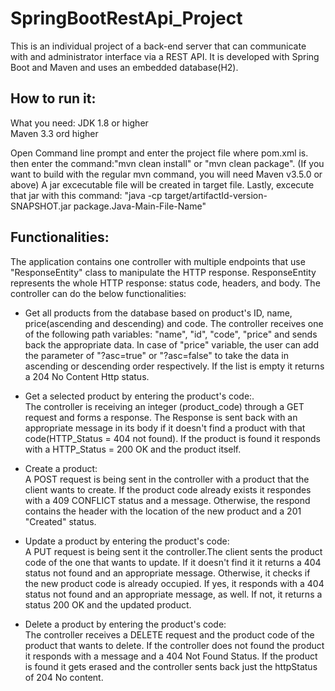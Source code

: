 # SpringBootRestApi_Project
 
This is an individual project of a back-end server that 
can communicate with and administrator interface via a REST API.
It is developed with Spring Boot and Maven and uses an embedded database(H2).

## How to run it: </br>
What you need: JDK 1.8 or higher  </br>
		Maven 3.3 ord higher

Open Command line prompt and enter the project file where pom.xml is.
then enter the command:"mvn clean install" or "mvn clean package".
(If you want to build with the regular mvn command, you will need Maven v3.5.0 or above)
A jar excecutable file will be created in target file.
Lastly, excecute that jar with this command: "java -cp target/artifactId-version-SNAPSHOT.jar package.Java-Main-File-Name"


## Functionalities: </br>
The application contains one controller with multiple endpoints that use "ResponseEntity" class to manipulate the HTTP response.
ResponseEntity represents the whole HTTP response: status code, headers, and body.
The controller can do the below functionalities: </br>

- Get all products from the database based on product's ID, name, price(ascending and descending) and code.
	The controller receives one of the following path variables: "name", "id", "code", "price" and sends back the appropriate data.
	In case of "price" variable, the user can add the parameter of "?asc=true" or "?asc=false" to take the data in ascending or 		descending order respectively. If the list is empty it returns a 204 No Content Http status. </br>
 
- Get a selected product by entering the product's code:. </br>
	The controller is receiving an integer (product_code) through a GET request and forms a response.
	The Response is sent back with an appropriate message in its body if it doesn't find a product with that code(HTTP_Status = 404 not found).
	If the product is found it responds with a HTTP_Status = 200 OK and the product itself. </br>
	
- Create a product: </br>
	A POST request is being sent in the controller with a product that the client wants to create.
	If the product code already exists it respondes with a 409 CONFLICT status and a message.
	Otherwise, the respond contains the header with the location of the new product and a 201 "Created" status. </br>
	
- Update a product  by entering the product's code: </br>
	A PUT request is being sent it the controller.The client sents the product code of the one that wants to update.
 	If it doesn't find it it returns a 404 status not found and an appropriate message.
	Otherwise, it checks if the new product code is already occupied. If yes, it responds with a 404 status not found and an appropriate message, as well.
	If not, it returns a status 200 OK and the updated product. </br>
	
- Delete a product by entering the product's code: </br>
	The controller receives a DELETE request and the product code of the product that wants to delete.
	If the controller does not found the product it responds with a message and a 404 Not Found Status.
	If the product is found it gets erased and the controller sents back just the httpStatus of 204 No content.



